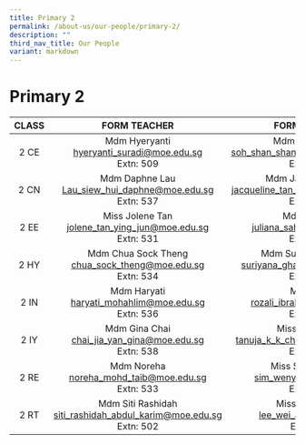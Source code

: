 ```yaml
---
title: Primary 2
permalink: /about-us/our-people/primary-2/
description: ""
third_nav_title: Our People
variant: markdown
---
```

# Primary 2

| CLASS |                                      FORM TEACHER                                      |                               FORM TEACHER                               |
|:-----:|:-------------------------------:|:----------------------------------------:|
|  2 CE |Mdm Hyeryanti<br>[hyeryanti_suradi@moe.edu.sg](mailto:hyeryanti_suradi@moe.edu.sg)<br>Extn: 509             |Mdm Serene Soh<br>[soh_shan_shan_serene@moe.edu.sg](mailto:soh_shan_shan_serene@moe.edu.sg)<br>Extn: 533    |
|  2 CN |Mdm Daphne Lau<br>[Lau_siew_hui_daphne@moe.edu.sg](mailto:Lau_siew_hui_daphne@moe.edu.sg)<br>Extn: 537             | Mdm Jacqueline Tan <br>[jacqueline_tan_jie_ying@moe.edu.sg](mailto:jacqueline_tan_jie_ying@moe.edu.sg)<br>Extn: 504          |
|  2 EE |Miss Jolene Tan<br>[jolene_tan_ying_jun@moe.edu.sg](mailto:jolene_tan_ying_jun@moe.edu.sg)<br>Extn: 531       | Mdm Juliana<br>[juliana_sahak@moe.edu.sg](mailto:juliana_sahak@moe.edu.sg)<br>Extn: 536 |
|  2 HY | Mdm Chua Sock Theng<br>[chua_sock_theng@moe.edu.sg](mailto:chua_sock_theng@moe.edu.sg)<br>Extn: 534 |Mdm Suriyana Ghapari<br>[suriyana_ghaphari@moe.edu.sg](mailto:suriyana_ghaphari@moe.edu.sg)<br>Extn: 581 |
|  2 IN | Mdm Haryati <br>[haryati_mohahlim@moe.edu.sg](mailto:haryati_mohahlim@moe.edu.sg)<br>Extn: 536        |  Mr Rozali <br>[rozali_ibrahim@moe.edu.sg](mailto:rozali_ibrahim@moe.edu.sg)<br>Extn: 543    |
|  2 IY |  Mdm Gina Chai<br>[chai_jia_yan_gina@moe.edu.sg](mailto:chai_jia_yan_gina@moe.edu.sg)<br>Extn: 538         |       Miss Tanuja Raj<br>[tanuja_k_k_chandran@moe.edu.sg](mailto:tanuja_k_k_chandran@moe.edu.sg)<br>Extn: 506       |
|  2 RE |Mdm Noreha<br>[noreha_mohd_taib@moe.edu.sg](mailto:noreha_mohd_taib@moe.edu.sg)<br>Extn: 533                 |Miss Sim Wen Yan<br>[sim_wenyan@moe.edu.sg](mailto:sim_wen_yan@moe.edu.sg)<br>Extn: 511 |
|2 RT| Mdm  Siti Rashidah <br>[siti_rashidah_abdul_karim@moe.edu.sg](mailto:siti_rashidah_abdul_karim@moe.edu.sg)<br>Extn: 502|Miss Lee Wei Ai<br>[lee_wei_ai@moe.edu.sg](mailto:lee_wei_ai@moe.edu.sg)<br>Extn:577|